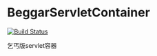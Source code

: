 # BeggarServletContainer
[![Build Status](https://api.travis-ci.org/pkpk1234/BeggarServletContainer.svg?branch=master)](https://api.travis-ci.org/pkpk1234/BeggarServletContainer)

乞丐版servlet容器

